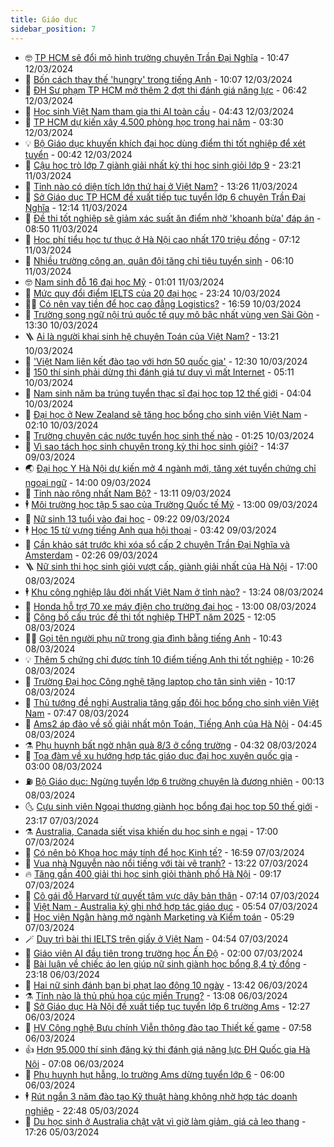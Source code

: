 ```yaml
---
title: Giáo dục
sidebar_position: 7
---
```


<!-- vnexpress-giao-duc:START -->
- 🤓 [TP HCM sẽ đổi mô hình trường chuyên Trần Đại Nghĩa](https://vnexpress.net/tp-hcm-se-doi-mo-hinh-truong-chuyen-tran-dai-nghia-4721507.html) - 10:47 12/03/2024
- 🦆 [Bốn cách thay thế &#39;hungry&#39; trong tiếng Anh](https://vnexpress.net/bon-cach-thay-the-hungry-trong-tieng-anh-4721321.html) - 10:07 12/03/2024
- 🦩 [ĐH Sư phạm TP HCM mở thêm 2 đợt thi đánh giá năng lực](https://vnexpress.net/dh-su-pham-tp-hcm-mo-them-2-dot-thi-danh-gia-nang-luc-4721255.html) - 06:42 12/03/2024
- 🌮 [Học sinh Việt Nam tham gia thi AI toàn cầu](https://vnexpress.net/hoc-sinh-viet-nam-tham-gia-thi-ai-toan-cau-4721140.html) - 04:43 12/03/2024
- 🔭 [TP HCM dự kiến xây 4.500 phòng học trong hai năm](https://vnexpress.net/tp-hcm-du-kien-xay-4-500-phong-hoc-trong-hai-nam-4721135.html) - 03:30 12/03/2024
- 💡 [Bộ Giáo dục khuyến khích đại học dùng điểm thi tốt nghiệp để xét tuyển](https://vnexpress.net/bo-giao-duc-khuyen-khich-dai-hoc-dung-diem-thi-tot-nghiep-de-xet-tuyen-4720973.html) - 00:42 12/03/2024
- 🥰 [Cậu học trò lớp 7 giành giải nhất kỳ thi học sinh giỏi lớp 9](https://vnexpress.net/cau-hoc-tro-lop-7-gianh-giai-nhat-ky-thi-hoc-sinh-gioi-lop-9-4721031.html) - 23:21 11/03/2024
- 🐲 [Tỉnh nào có diện tích lớn thứ hai ở Việt Nam?](https://vnexpress.net/tinh-nao-co-dien-tich-lon-thu-hai-o-viet-nam-4721081.html) - 13:26 11/03/2024
- 🦒 [Sở Giáo dục TP HCM đề xuất tiếp tục tuyển lớp 6 chuyên Trần Đại Nghĩa](https://vnexpress.net/so-giao-duc-tp-hcm-de-xuat-tiep-tuc-tuyen-lop-6-chuyen-tran-dai-nghia-4720941.html) - 12:14 11/03/2024
- 🦆 [Đề thi tốt nghiệp sẽ giảm xác suất ăn điểm nhờ &#39;khoanh bừa&#39; đáp án](https://vnexpress.net/de-thi-tot-nghiep-se-giam-xac-suat-an-diem-nho-khoanh-bua-dap-an-4721024.html) - 08:50 11/03/2024
- 🧰 [Học phí tiểu học tư thục ở Hà Nội cao nhất 170 triệu đồng](https://vnexpress.net/hoc-phi-tieu-hoc-tu-thuc-o-ha-noi-cao-nhat-170-trieu-dong-4717158.html) - 07:12 11/03/2024
- 🐘 [Nhiều trường công an, quân đội tăng chỉ tiêu tuyển sinh](https://vnexpress.net/nhieu-truong-cong-an-quan-doi-tang-chi-tieu-tuyen-sinh-4720352.html) - 06:10 11/03/2024
- 🤓 [Nam sinh đỗ 16 đại học Mỹ](https://vnexpress.net/nam-sinh-do-16-dai-hoc-my-4717095.html) - 01:01 11/03/2024
- 🧰 [Mức quy đổi điểm IELTS của 20 đại học](https://vnexpress.net/muc-quy-doi-diem-ielts-cua-20-dai-hoc-4719097.html) - 23:24 10/03/2024
- 🧑‍💻 [Có nên vay tiền để học cao đẳng Logistics?](https://vnexpress.net/co-nen-vay-tien-de-hoc-cao-dang-logistics-4720657.html) - 16:59 10/03/2024
- 🫶 [Trường song ngữ nội trú quốc tế quy mô bậc nhất vùng ven Sài Gòn](https://vnexpress.net/truong-song-ngu-noi-tru-quoc-te-quy-mo-bac-nhat-vung-ven-sai-gon-4720647.html) - 13:30 10/03/2024
- 🪜 [Ai là người khai sinh hệ chuyên Toán của Việt Nam?](https://vnexpress.net/ai-la-nguoi-khai-sinh-he-chuyen-toan-cua-viet-nam-4720630.html) - 13:21 10/03/2024
- 🎊 [&#39;Việt Nam liên kết đào tạo với hơn 50 quốc gia&#39;](https://vnexpress.net/viet-nam-lien-ket-dao-tao-voi-hon-50-quoc-gia-4720644.html) - 12:30 10/03/2024
- 🧐 [150 thí sinh phải dừng thi đánh giá tư duy vì mất Internet](https://vnexpress.net/150-thi-sinh-phai-dung-thi-danh-gia-tu-duy-vi-mat-internet-4720562.html) - 05:11 10/03/2024
- 🌈 [Nam sinh năm ba trúng tuyển thạc sĩ đại học top 12 thế giới](https://vnexpress.net/nam-sinh-nam-ba-trung-tuyen-thac-si-dai-hoc-top-12-the-gioi-4720397.html) - 04:04 10/03/2024
- 🥰 [Đại học ở New Zealand sẽ tăng học bổng cho sinh viên Việt Nam](https://vnexpress.net/dai-hoc-o-new-zealand-se-tang-hoc-bong-cho-sinh-vien-viet-nam-4720509.html) - 02:10 10/03/2024
- 🎡 [Trường chuyên các nước tuyển học sinh thế nào](https://vnexpress.net/truong-chuyen-cac-nuoc-tuyen-hoc-sinh-the-nao-4720045.html) - 01:25 10/03/2024
- 🎊 [Vì sao tách học sinh chuyên trong kỳ thi học sinh giỏi?](https://vnexpress.net/vi-sao-tach-hoc-sinh-chuyen-trong-ky-thi-hoc-sinh-gioi-4719646.html) - 14:37 09/03/2024
- 🌏 [Đại học Y Hà Nội dự kiến mở 4 ngành mới, tăng xét tuyển chứng chỉ ngoại ngữ](https://vnexpress.net/dai-hoc-y-ha-noi-du-kien-mo-4-nganh-moi-tang-xet-tuyen-chung-chi-ngoai-ngu-4720445.html) - 14:00 09/03/2024
- 🥸 [Tỉnh nào rộng nhất Nam Bộ?](https://vnexpress.net/tinh-nao-rong-nhat-nam-bo-4720429.html) - 13:11 09/03/2024
- 🕴 [Môi trường học tập 5 sao của Trường Quốc tế Mỹ](https://vnexpress.net/moi-truong-hoc-tap-5-sao-cua-truong-quoc-te-my-4720307.html) - 13:00 09/03/2024
- 💂 [Nữ sinh 13 tuổi vào đại học](https://vnexpress.net/nu-sinh-13-tuoi-vao-dai-hoc-4720415.html) - 09:22 09/03/2024
- 🕴 [Học 15 từ vựng tiếng Anh qua hội thoại](https://vnexpress.net/hoc-15-tu-vung-tieng-anh-qua-hoi-thoai-4720327.html) - 03:42 09/03/2024
- 🌋 [Cần khảo sát trước khi xóa sổ cấp 2 chuyên Trần Đại Nghĩa và Amsterdam](https://vnexpress.net/can-khao-sat-truoc-khi-xoa-so-cap-2-chuyen-tran-dai-nghia-va-amsterdam-4720131.html) - 02:26 09/03/2024
- 🪜 [Nữ sinh thi học sinh giỏi vượt cấp, giành giải nhất của Hà Nội](https://vnexpress.net/nu-sinh-thi-hoc-sinh-gioi-vuot-cap-gianh-giai-nhat-cua-ha-noi-4719892.html) - 17:00 08/03/2024
- 🕴 [Khu công nghiệp lâu đời nhất Việt Nam ở tỉnh nào?](https://vnexpress.net/khu-cong-nghiep-lau-doi-nhat-viet-nam-o-tinh-nao-4720171.html) - 13:24 08/03/2024
- 🎃 [Honda hỗ trợ 70 xe máy điện cho trường đại học](https://vnexpress.net/honda-ho-tro-70-xe-may-dien-cho-truong-dai-hoc-4719873.html) - 13:00 08/03/2024
- 🦏 [Công bố cấu trúc đề thi tốt nghiệp THPT năm 2025](https://vnexpress.net/cong-bo-cau-truc-de-thi-tot-nghiep-thpt-nam-2025-4720166.html) - 12:05 08/03/2024
- 🧑‍🏫 [Gọi tên người phụ nữ trong gia đình bằng tiếng Anh](https://vnexpress.net/goi-ten-nguoi-phu-nu-trong-gia-dinh-bang-tieng-anh-4720051.html) - 10:43 08/03/2024
- 💡 [Thêm 5 chứng chỉ được tính 10 điểm tiếng Anh thi tốt nghiệp](https://vnexpress.net/them-5-chung-chi-duoc-tinh-10-diem-tieng-anh-thi-tot-nghiep-4720137.html) - 10:26 08/03/2024
- 🐎 [Trường Đại học Công nghệ tặng laptop cho tân sinh viên](https://vnexpress.net/truong-dai-hoc-cong-nghe-tang-laptop-cho-tan-sinh-vien-4720055.html) - 10:17 08/03/2024
- 🧰 [Thủ tướng đề nghị Australia tăng gấp đôi học bổng cho sinh viên Việt Nam](https://vnexpress.net/thu-tuong-de-nghi-australia-tang-gap-doi-hoc-bong-cho-sinh-vien-viet-nam-4720037.html) - 07:47 08/03/2024
- 🙉 [Ams2 áp đảo về số giải nhất môn Toán, Tiếng Anh của Hà Nội](https://vnexpress.net/ams2-ap-dao-ve-so-giai-nhat-mon-toan-tieng-anh-cua-ha-noi-4719954.html) - 04:45 08/03/2024
- ⚗️ [Phụ huynh bất ngờ nhận quà 8/3 ở cổng trường](https://vnexpress.net/phu-huynh-bat-ngo-nhan-qua-8-3-o-cong-truong-4719924.html) - 04:32 08/03/2024
- 🌝 [Tọa đàm về xu hướng hợp tác giáo dục đại học xuyên quốc gia](https://vnexpress.net/toa-dam-ve-xu-huong-hop-tac-giao-duc-dai-hoc-xuyen-quoc-gia-4718728.html) - 03:00 08/03/2024
- ⛽️ [Bộ Giáo dục: Ngừng tuyển lớp 6 trường chuyên là đương nhiên](https://vnexpress.net/bo-giao-duc-ngung-tuyen-lop-6-truong-chuyen-la-duong-nhien-4719790.html) - 00:13 08/03/2024
- 🌜 [Cựu sinh viên Ngoại thương giành học bổng đại học top 50 thế giới](https://vnexpress.net/cuu-sinh-vien-ngoai-thuong-gianh-hoc-bong-dai-hoc-top-50-the-gioi-4719384.html) - 23:17 07/03/2024
- ⚗️ [Australia, Canada siết visa khiến du học sinh e ngại](https://vnexpress.net/australia-canada-siet-visa-khien-du-hoc-sinh-e-ngai-4718682.html) - 17:00 07/03/2024
- 🧰 [Có nên bỏ Khoa học máy tính để học Kinh tế?](https://vnexpress.net/co-nen-bo-khoa-hoc-may-tinh-de-hoc-kinh-te-4719291.html) - 16:59 07/03/2024
- 🤗 [Vua nhà Nguyễn nào nổi tiếng với tài vẽ tranh?](https://vnexpress.net/vua-nha-nguyen-nao-noi-tieng-voi-tai-ve-tranh-4719677.html) - 13:22 07/03/2024
- 🔥 [Tăng gần 400 giải thi học sinh giỏi thành phố Hà Nội](https://vnexpress.net/tang-gan-400-giai-thi-hoc-sinh-gioi-thanh-pho-ha-noi-4719674.html) - 09:17 07/03/2024
- 💪 [Cô gái đỗ Harvard từ quyết tâm vực dậy bản thân](https://vnexpress.net/co-gai-do-harvard-tu-quyet-tam-vuc-day-ban-than-4719055.html) - 07:14 07/03/2024
- 💂 [Việt Nam - Australia ký ghi nhớ hợp tác giáo dục](https://vnexpress.net/viet-nam-australia-ky-ghi-nho-hop-tac-giao-duc-4719575.html) - 05:54 07/03/2024
- 🌮 [Học viện Ngân hàng mở ngành Marketing và Kiểm toán](https://vnexpress.net/hoc-vien-ngan-hang-mo-nganh-marketing-va-kiem-toan-4719542.html) - 05:29 07/03/2024
- 🪄 [Duy trì bài thi IELTS trên giấy ở Việt Nam](https://vnexpress.net/duy-tri-bai-thi-ielts-tren-giay-o-viet-nam-4719522.html) - 04:54 07/03/2024
- 🎡 [Giáo viên AI đầu tiên trong trường học Ấn Độ](https://vnexpress.net/giao-vien-ai-dau-tien-trong-truong-hoc-an-do-4719307.html) - 02:00 07/03/2024
- 🌈 [Bài luận về chiếc áo len giúp nữ sinh giành học bổng 8,4 tỷ đồng](https://vnexpress.net/bai-luan-ve-chiec-ao-len-giup-nu-sinh-gianh-hoc-bong-8-4-ty-dong-4719156.html) - 23:18 06/03/2024
- 🎊 [Hai nữ sinh đánh bạn bị phạt lao động 10 ngày](https://vnexpress.net/hai-nu-sinh-danh-ban-bi-phat-lao-dong-10-ngay-4719262.html) - 13:42 06/03/2024
- ⚗️ [Tỉnh nào là thủ phủ hoa cúc miền Trung?](https://vnexpress.net/tinh-nao-la-thu-phu-hoa-cuc-mien-trung-4719160.html) - 13:08 06/03/2024
- 🌁 [Sở Giáo dục Hà Nội đề xuất tiếp tục tuyển lớp 6 trường Ams](https://vnexpress.net/so-giao-duc-ha-noi-de-xuat-tiep-tuc-tuyen-lop-6-truong-ams-4719259.html) - 12:27 06/03/2024
- 🦏 [HV Công nghệ Bưu chính Viễn thông đào tạo Thiết kế game](https://vnexpress.net/hv-cong-nghe-buu-chinh-vien-thong-dao-tao-thiet-ke-game-4719120.html) - 07:58 06/03/2024
- 👍 [Hơn 95.000 thí sinh đăng ký thi đánh giá năng lực ĐH Quốc gia Hà Nội](https://vnexpress.net/hon-95-000-thi-sinh-dang-ky-thi-danh-gia-nang-luc-dh-quoc-gia-ha-noi-4719057.html) - 07:08 06/03/2024
- 🌈 [Phụ huynh hụt hẫng, lo trường Ams dừng tuyển lớp 6](https://vnexpress.net/phu-huynh-hut-hang-lo-truong-ams-dung-tuyen-lop-6-4718930.html) - 06:00 06/03/2024
- 🕴 [Rút ngắn 3 năm đào tạo Kỹ thuật hàng không nhờ hợp tác doanh nghiệp](https://vnexpress.net/rut-ngan-3-nam-dao-tao-ky-thuat-hang-khong-nho-hop-tac-doanh-nghiep-4718695.html) - 22:48 05/03/2024
- 🧰 [Du học sinh ở Australia chật vật vì giờ làm giảm, giá cả leo thang](https://vnexpress.net/du-hoc-sinh-o-australia-chat-vat-vi-gio-lam-giam-gia-ca-leo-thang-4718686.html) - 17:26 05/03/2024<!-- vnexpress-giao-duc:END -->

